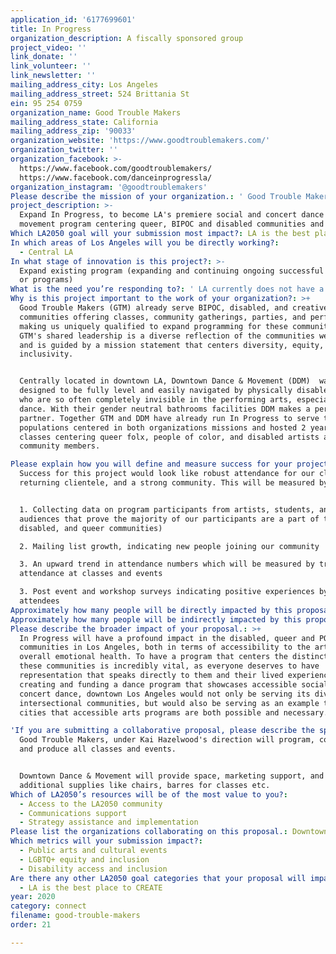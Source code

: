 ```yaml
---
application_id: '6177699601'
title: In Progress
organization_description: A fiscally sponsored group
project_video: ''
link_donate: ''
link_volunteer: ''
link_newsletter: ''
mailing_address_city: Los Angeles
mailing_address_street: 524 Brittania St
ein: 95 254 0759
organization_name: Good Trouble Makers
mailing_address_state: California
mailing_address_zip: '90033'
organization_website: 'https://www.goodtroublemakers.com/'
organization_twitter: ''
organization_facebook: >-
  https://www.facebook.com/goodtroublemakers/   
  https://www.facebook.com/danceinprogressla/
organization_instagram: '@goodtroublemakers'
Please describe the mission of your organization.: ' Good Trouble Makers are artist-agitators committed to making; making art, making room, making change, making good trouble. We are a genre expanding, practice-driven collaborative that is perpetually investigating what anti-racist and queer dance making, teaching, and performing looks like. '
project_description: >-
  Expand In Progress, to become LA's premiere social and concert dance and
  movement program centering queer, BIPOC and disabled communities and artists.
Which LA2050 goal will your submission most impact?: LA is the best place to CONNECT
In which areas of Los Angeles will you be directly working?:
  - Central LA
In what stage of innovation is this project?: >-
  Expand existing program (expanding and continuing ongoing successful projects
  or programs)
What is the need you’re responding to?: ' LA currently does not have a movement studio that prioritizes Queer, Disabled, Black, Indigenous, and people of color (BIPOC.) Downtown LA is emerging as a center of queer nightlife and community. It''s central location makes it also accessible to disabled and BIPOC populations. Good Trouble Makers and Downtown Dance & Movement are joining forces to address the absence of movement based programming that centers artists and members of these communities. '
Why is this project important to the work of your organization?: >+
  Good Trouble Makers (GTM) already serve BIPOC, disabled, and creative
  communities offering classes, community gatherings, parties, and performances
  making us uniquely qualified to expand programming for these communities.
  GTM's shared leadership is a diverse reflection of the communities we share
  and is guided by a mission statement that centers diversity, equity, and
  inclusivity.  


  Centrally located in downtown LA, Downtown Dance & Movement (DDM)  was
  designed to be fully level and easily navigated by physically disabled people
  who are so often completely invisible in the performing arts, especially
  dance. With their gender neutral bathrooms facilities DDM makes a perfect
  partner. Together GTM and DDM have already run In Progress to serve the
  populations centered in both organizations missions and hosted 2 years of
  classes centering queer folx, people of color, and disabled artists and
  community members.

Please explain how you will define and measure success for your project.: >-
  Success for this project would look like robust attendance for our classes,
  returning clientele, and a strong community. This will be measured by: 


  1. Collecting data on program participants from artists, students, and
  audiences that prove the majority of our participants are a part of the BIPOC,
  disabled, and queer communities)

  2. Mailing list growth, indicating new people joining our community

  3. An upward trend in attendance numbers which will be measured by tracking
  attendance at classes and events

  3. Post event and workshop surveys indicating positive experiences by
  attendees 
Approximately how many people will be directly impacted by this proposal?: '30'
Approximately how many people will be indirectly impacted by this proposal?: '500'
Please describe the broader impact of your proposal.: >+
  In Progress will have a profound impact in the disabled, queer and POC
  communities in Los Angeles, both in terms of accessibility to the arts and
  overall emotional health. To have a program that centers the distinct needs of
  these communities is incredibly vital, as everyone deserves to have
  representation that speaks directly to them and their lived experiences. By
  creating and funding a dance program that showcases accessible social and
  concert dance, downtown Los Angeles would not only be serving its diverse and
  intersectional communities, but would also be serving as an example to other
  cities that accessible arts programs are both possible and necessary.

'If you are submitting a collaborative proposal, please describe the specific role of partner organizations in the project.': >-
  Good Trouble Makers, under Kai Hazelwood's direction will program, coordinate,
  and produce all classes and events.


  Downtown Dance & Movement will provide space, marketing support, and
  additional supplies like chairs, barres for classes etc.
Which of LA2050’s resources will be of the most value to you?:
  - Access to the LA2050 community
  - Communications support
  - Strategy assistance and implementation
Please list the organizations collaborating on this proposal.: Downtown Dance & Movement
Which metrics will your submission impact?:
  - Public arts and cultural events
  - LGBTQ+ equity and inclusion
  - Disability access and inclusion
Are there any other LA2050 goal categories that your proposal will impact?:
  - LA is the best place to CREATE
year: 2020
category: connect
filename: good-trouble-makers
order: 21

---
```

